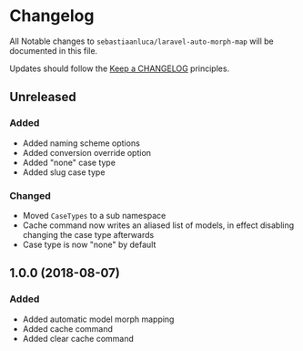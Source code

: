 # Changelog

All Notable changes to `sebastiaanluca/laravel-auto-morph-map` will be documented in this file.

Updates should follow the [Keep a CHANGELOG](http://keepachangelog.com/) principles.

## Unreleased

### Added

- Added naming scheme options
- Added conversion override option
- Added "none" case type
- Added slug case type

### Changed

- Moved `CaseTypes` to a sub namespace
- Cache command now writes an aliased list of models, in effect disabling changing the case type afterwards
- Case type is now "none" by default

## 1.0.0 (2018-08-07)

### Added

- Added automatic model morph mapping
- Added cache command
- Added clear cache command
